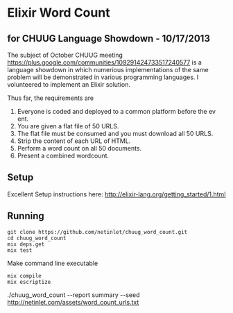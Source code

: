 # Elixir Word Count 
## for CHUUG Language Showdown - 10/17/2013

The subject of October CHUUG meeting https://plus.google.com/communities/109291424733517240577 is a language showdown in which numerious implementations of the same problem will be demonstrated in various programming languages.  I volunteered to implement an Elixir solution.

Thus far, the requirements are

 1. Everyone is coded and deployed to a common platform before the ev ent.
 2. You are given a flat file of 50 URLS.
 3. The flat file must be consumed and you must download all 50 URLS.
 4. Strip the content of each URL of HTML.
 5. Perform a word count on all 50 documents.
 6. Present a combined wordcount.

## Setup

Excellent Setup instructions here: http://elixir-lang.org/getting_started/1.html

## Running

```
git clone https://github.com/netinlet/chuug_word_count.git
cd chuug_word_count
mix deps.get
mix test
```

Make command line executable
```
mix compile
mix escriptize
```
./chuug_word_count --report summary --seed http://netinlet.com/assets/word_count_urls.txt



